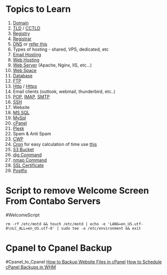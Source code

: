 # Topics to Learn
1. [Domain](https://www.youtube.com/watch?v=H2al7-l1p6c)
2. [TLD](https://www.cloudflare.com/learning/dns/top-level-domain/) / [CCTLD](https://en.m.wikipedia.org/wiki/Country_code_top-level_domain)
3. [Registry](https://en.m.wikipedia.org/wiki/Domain_name_registry)
4. [Registrar](https://www.cloudflare.com/learning/dns/glossary/what-is-a-domain-name-registrar/)
5. [DNS](https://www.youtube.com/watch?v=pl2JKLbjOTM) or [refer this](https://www.cloudflare.com/learning/dns/what-is-dns/) 
6. Types of hosting - shared, VPS, dedicated, etc
7. [Email Hosting](https://www.namecheap.com/guru-guides/what-is-email-hosting/)
8. [Web Hosting](https://www.namecheap.com/hosting/what-is-web-hosting-definition/)
9. [Web Server](https://developer.mozilla.org/en-US/docs/Learn/Common_questions/Web_mechanics/What_is_a_web_server) (Apache, Nginx, IIS, etc...)
10. [Web Space](https://www.ntchosting.com/encyclopedia/internet/web-space/)
11. [Database](https://www.geeksforgeeks.org/what-is-database/)
12. [FTP](https://www.google.com/amp/s/www.geeksforgeeks.org/file-transfer-protocol-ftp-in-application-layer/amp/)
13. [Http](https://en.wikipedia.org/wiki/HTTP) / [Https](https://en.m.wikipedia.org/wiki/HTTPS)
14. Email clients (outlook, webmail, thunderbird, etc..)
15. [POP](https://www.javatpoint.com/pop-protocol), [IMAP](https://www.google.com/amp/s/www.geeksforgeeks.org/internet-message-access-protocol-imap/amp/), [SMTP](https://www.google.com/amp/s/www.geeksforgeeks.org/simple-mail-transfer-protocol-smtp/amp/)
16. [SSH](https://www.cloudflare.com/learning/access-management/what-is-ssh/)
17. Website
18. [MS SQL](https://www.tutorialspoint.com/ms_sql_server/index.htm)
19. [MySql](https://www.w3schools.com/MySQL/default.asp)
20. [cPanel](https://en.m.wikipedia.org/wiki/CPanel)
21. [Plesk](https://en.m.wikipedia.org/wiki/Plesk)
22. Spam & Anti Spam
23. [CWP](https://www.inmotionhosting.com/support/edu/control-web-panel/what-is-control-web-panel-cwp/#:~:text=Control%20Web%20Panel%20(CWP)%2C,%2Dline%20interface%20(CLI).)
24. [Cron](https://www.hostinger.in/tutorials/cron-job) for easy calculation of time use [this](https://crontab.guru)
25. [S3 Bucket](https://www.techtarget.com/searchaws/definition/AWS-bucket) 
26. [dig Command](https://www.geeksforgeeks.org/dig-command-in-linux-with-examples/) 
27. [nmap Command](https://www.geeksforgeeks.org/nmap-command-in-linux-with-examples/) 
28. [SSL Certificate](https://www.cloudflare.com/learning/ssl/what-is-an-ssl-certificate/) 
29. [Postfix](https://phoenixnap.com/kb/postfix-smtp#:~:text=Postfix%20is%20a%20free%2C%20open,service%20solution%20for%20Linux%20servers.)
# Script to remove Welcome Screen From Contabo Servers 
#WelcomeScript

```
rm -rf /etc/motd && touch /etc/motd | echo -e 'LANG=en_US.utf-8\nLC_ALL=en_US.utf-8' | sudo tee -a /etc/environment && exit
```
# Cpanel to Cpanel Backup
#Cpanel_to_Cpanel
[How to Backup Website Files in cPanel](https://youtu.be/Km2o6-ML1eA)
[How to Schedule cPanel Backups in WHM](https://youtu.be/-aYD2oDQlyU)
